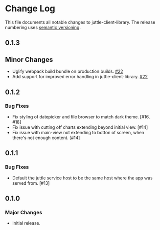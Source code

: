 # Change Log
This file documents all notable changes to juttle-client-library. The release numbering uses [semantic versioning](http://semver.org).

## 0.1.3 

## Minor Changes

- Uglify webpack build bundle on production builds. [#22](https://github.com/juttle/juttle-viewer/pull/22) 
- Add support for improved error handling in juttle-client-library. [#22](https://github.com/juttle/juttle-viewer/pull/21)

## 0.1.2

### Bug Fixes

- Fix styling of datepicker and file browser to match dark theme. [#16, #18]
- Fix issue with cutting off charts extending beyond initial view. [#14]
- Fix issue with main-view not extending to botton of screen, when there's not enough content. [#14]

## 0.1.1

### Bug Fixes

- Default the juttle service host to be the same host where the app was served from. [#13]

## 0.1.0

### Major Changes

- Initial release.
